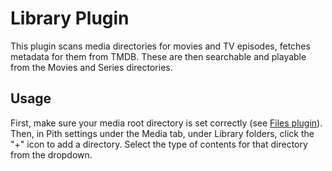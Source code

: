 # Library Plugin

This plugin scans media directories for movies and TV episodes, fetches metadata for them
from TMDB. These are then searchable and playable from the Movies and Series directories.

## Usage

First, make sure your media root directory is set correctly (see [Files plugin](../files/README.md)).
Then, in Pith settings under the Media tab, under Library folders, click the "+" icon to add a directory. Select the type of contents for that directory from the dropdown.
